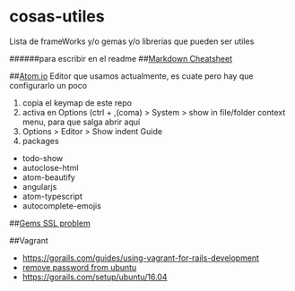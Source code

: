 # cosas-utiles
Lista de frameWorks y/o gemas y/o librerias que pueden ser utiles

######para escribir en el readme
##[Markdown Cheatsheet](https://github.com/adam-p/markdown-here/wiki/Markdown-Cheatsheet)

##[Atom.io](https://atom.io/)
Editor que usamos actualmente, es cuate pero hay que configurarlo un poco

1. copia el keymap de este repo
2. activa en Options (ctrl + ,(coma) > System > show in file/folder context menu, para que salga abrir aquí
3. Options > Editor > Show indent Guide
4. packages
  * todo-show
  * autoclose-html
  * atom-beautify
  * angularjs
  * atom-typescript
  * autocomplete-emojis

##[Gems SSL problem](http://guides.rubygems.org/ssl-certificate-update/)

##Vagrant
* https://gorails.com/guides/using-vagrant-for-rails-development
* [remove password from ubuntu](http://askubuntu.com/questions/281074/can-i-set-my-user-account-to-have-no-password)
* https://gorails.com/setup/ubuntu/16.04
